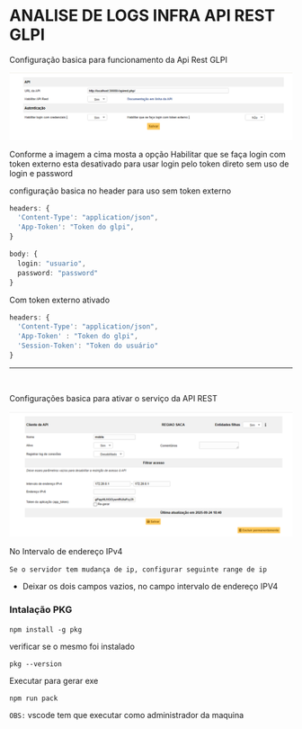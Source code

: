 # ANALISE DE LOGS INFRA API REST GLPI

Configuração basica para funcionamento da Api Rest GLPI

![Project Banner](/assets/1.png) <!-- Placeholder for a banner image; replace with actual if available -->

Conforme a imagem a cima mosta a opção Habilitar que se faça login com token externo esta desativado para usar login pelo token direto sem uso de login e password 

configuração basica no header para uso sem token externo

````ts
headers: {
  'Content-Type': "application/json",
  'App-Token': "Token do glpi",
}
````

````ts
body: {
  login: "usuario",
  password: "password"
}
````

Com token externo ativado 

````ts
headers: {
  'Content-Type': "application/json",
  'App-Token' : "Token do glpi",
  'Session-Token': "Token do usuário"
}
````

----
<br>

Configurações basica para ativar o serviço da API REST

![Project Banner](./assets/2.png) <!-- Placeholder for a banner image; replace with actual if available -->

No Intervalo de endereço IPv4

`Se o servidor tem mudança de ip, configurar seguinte range de ip`

- Deixar os dois campos vazios, no campo intervalo de endereço IPV4

### Intalação PKG

````
npm install -g pkg
````

verificar se o mesmo foi instalado

````
pkg --version
````

Executar para gerar exe

````
npm run pack
````

`OBS:` vscode tem que executar como administrador da maquina
